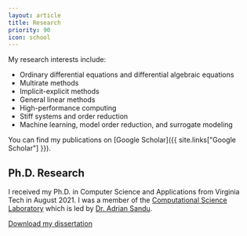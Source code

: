 ```yaml
---
layout: article
title: Research
priority: 90
icon: school
---
```


My research interests include:

<ul class="browser-default">
  <li>Ordinary differential equations and differential algebraic equations</li>
  <li>Multirate methods</li>
  <li>Implicit-explicit methods</li>
  <li>General linear methods</li>
  <li>High-performance computing</li>
  <li>Stiff systems and order reduction</li>
  <li>Machine learning, model order reduction, and surrogate modeling</li>
</ul>

You can find my publications on [Google Scholar]({{ site.links["Google Scholar"] }}).

## Ph.D. Research

I received my Ph.D. in Computer Science and Applications from Virginia Tech in August 2021.  I was a member of the [Computational Science Laboratory](https://csl.cs.vt.edu) which is led by [Dr. Adrian Sandu](http://people.cs.vt.edu/asandu).

[Download my dissertation](http://hdl.handle.net/10919/104872)

